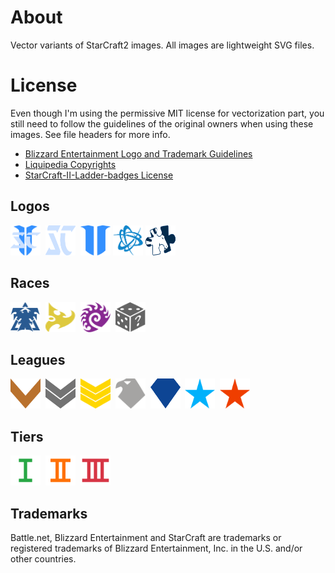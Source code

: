 # About
Vector variants of StarCraft2 images. All images are lightweight SVG files.
# License
Even though I'm using the permissive MIT license for vectorization part, you
still need to follow the guidelines of the original owners when using these images.
See file headers for more info.
* [Blizzard Entertainment Logo and Trademark Guidelines](https://www.blizzard.com/en-us/legal/8bcb0794-6641-4ce3-a573-8eb243bab342/blizzard-entertainment-logo-and-trademark-guidelines)
* [Liquipedia Copyrights](https://liquipedia.net/starcraft2/Liquipedia:Copyrights#)
* [StarCraft-II-Ladder-badges License](https://github.com/Leisvan/StarCraft-II-Ladder-badges/blob/master/LICENSE)
## Logos
<img src="https://github.com/nephest/sc2-icons/blob/master/logo/logo.svg" width="48px" height="48px" alt="SarCraft2 logo"/>&#160;
<img src="https://github.com/nephest/sc2-icons/blob/master/logo/logo-text.svg" width="48px" height="48px" alt="StarCraft2 logo(text)"/>&#160;
<img src="https://github.com/nephest/sc2-icons/blob/master/logo/logo-number.svg" width="48px" height="48px" alt="StarCraft2 logo(number)"/>
<img src="https://github.com/nephest/sc2-icons/blob/master/logo/battlenet.svg" width="48px" height="48px" alt="Battle.net logo"/>
<img src="https://github.com/nephest/sc2-icons/blob/master/logo/liquipedia.svg" width="48px" height="48px" alt="Liquipedia logo"/>
## Races
<img src="https://github.com/nephest/sc2-icons/blob/master/race/terran.svg" width="48px" height="48px" alt="Terran"/>&#160;
<img src="https://github.com/nephest/sc2-icons/blob/master/race/protoss.svg" width="48px" height="48px" alt="Protoss"/>&#160;
<img src="https://github.com/nephest/sc2-icons/blob/master/race/zerg.svg" width="48px" height="48px" alt="Zerg"/>&#160;
<img src="https://github.com/nephest/sc2-icons/blob/master/race/random.svg" width="48px" height="48px" alt="Random"/>
## Leagues
<img src="https://github.com/nephest/sc2-icons/blob/master/league/bronze.svg" width="48px" height="48px" alt="Bronze"/>&#160;
<img src="https://github.com/nephest/sc2-icons/blob/master/league/silver.svg" width="48px" height="48px" alt="Silver"/>&#160;
<img src="https://github.com/nephest/sc2-icons/blob/master/league/gold.svg" width="48px" height="48px" alt="Gold"/>&#160;
<img src="https://github.com/nephest/sc2-icons/blob/master/league/platinum.svg" width="48px" height="48px" alt="Platinum"/>&#160;
<img src="https://github.com/nephest/sc2-icons/blob/master/league/diamond.svg" width="48px" height="48px" alt="Diamond"/>&#160;
<img src="https://github.com/nephest/sc2-icons/blob/master/league/master.svg" width="48px" height="48px" alt="Master"/>&#160;
<img src="https://github.com/nephest/sc2-icons/blob/master/league/grandmaster.svg" width="48px" height="48px" alt="GrandMaster"/>
## Tiers
<img src="https://github.com/nephest/sc2-icons/blob/master/league/tier-1.svg" width="48px" height="48px" alt="Tier1"/>&#160;
<img src="https://github.com/nephest/sc2-icons/blob/master/league/tier-2.svg" width="48px" height="48px" alt="Tier2"/>&#160;
<img src="https://github.com/nephest/sc2-icons/blob/master/league/tier-3.svg" width="48px" height="48px" alt="Tier3"/>
## Trademarks
Battle.net, Blizzard Entertainment and StarCraft are trademarks or registered trademarks of Blizzard Entertainment,
 Inc. in the U.S. and/or other countries.
